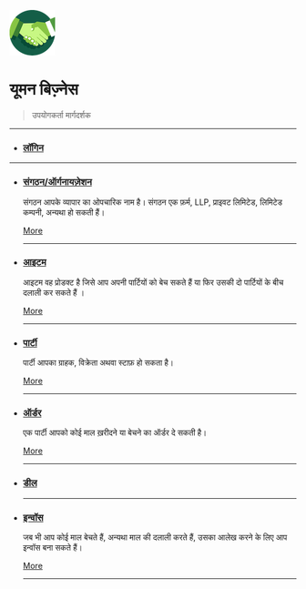 ![Umun Business Logo](./../resources/logo/logo.small.png)
# यूमन बिज़्नेस 
>  उपयोगकर्ता मार्गदर्शक 

---



* ### [लॉगिन ](./user/readme.md)

---
* ### [संगठन/ऑर्गनायज़ेशन](./organization/readme.md)

    संगठन आपके व्यापार का ओपचारिक नाम है। संगठन एक फ़र्म, LLP, प्राइवट लिमिटेड, लिमिटेड कम्पनी, अन्यथा हो सकती हैं।

    [More](./organization/readme.md)

    ---

* ### [आइटम](./item/readme.md) 

    आइटम वह प्रोडक्ट है जिसे आप अपनी पार्टियों को बेच सकते हैं या फिर उसकी दो पार्टियों के बीच दलाली कर सकते हैं ।
    
    [More](./item/readme.md) 

    ---
* ### [पार्टी](./party/readme.md)

    पार्टी आपका ग्राहक, विक्रेता अथवा स्टाफ़ हो सकता है।

    [More](./party/readme.md)

    ---

* ### [ऑर्डर](./order/readme.md) 

    एक पार्टी आपको कोई माल ख़रीदने या बेचने का ऑर्डर दे सकती है।

    [More](./order/readme.md) 

    ---

* ### [डील](./deal/readme.md)

    ---

* ### [इन्वॉस](./invoice/readme.md) 

    जब भी आप कोई माल बेचते हैं, अन्यथा माल की दलाली करते हैं, उसका आलेख करने के लिए आप इन्वॉस बना सकते हैं।
    
    [More](./invoice/readme.md) 

    ---
